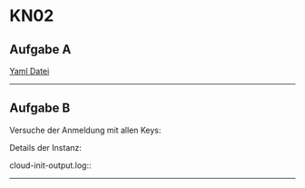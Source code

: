# KN02

## Aufgabe A

[Yaml Datei](/KN03/cloud-init.yaml)

***

## Aufgabe B
Versuche der Anmeldung mit allen Keys:
[](/KN03/screenshots/cloud-init.png)

Details der Instanz:
[](/KN03/screenshots/instance-details.png)

cloud-init-output.log::
[](/KN03/screenshots/cloud-init-output.png)

***

